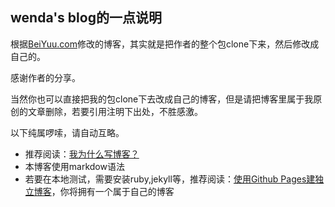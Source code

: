 ## wenda's blog的一点说明

根据[BeiYuu.com](http://beiyuu.com)修改的博客，其实就是把作者的整个包clone下来，然后修改成自己的。

感谢作者的分享。

当然你也可以直接把我的包clone下去改成自己的博客，但是请把博客里属于我原创的文章删除，若要引用注明下出处，不胜感激。

以下纯属啰嗦，请自动互略。

* 推荐阅读：[我为什么写博客？](http://beiyuu.com/why-blog)
* 本博客使用markdow语法
* 若要在本地测试，需要安装ruby,jekyll等，推荐阅读：[使用Github Pages建独立博客](http://www.isme.wang/blog/github-pages)，你将拥有一个属于自己的博客
